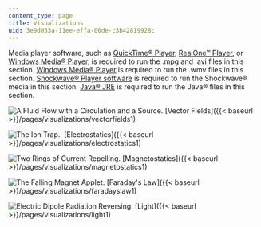 ```yaml
---
content_type: page
title: Visualizations
uid: 3e9d053a-11ee-effa-00de-c3b42819928c
---
```


Media player software, such as [QuickTime® Player](http://www.apple.com/quicktime/download/), [RealOne™ Player](http://www.real.com/), or [Windows Media® Player](https://support.microsoft.com/en-us/help/14209/get-windows-media-player), is required to run the .mpg and .avi files in this section. [Windows Media® Player](https://support.microsoft.com/en-us/help/14209/get-windows-media-player) is required to run the .wmv files in this section. [Shockwave® Player software](http://www.macromedia.com/) is required to run the Shockwave® media in this section. [Java® JRE](http://java.sun.com/j2se/1.4.2/download.html) is required to run the Java® files in this section.

![A Fluid Flow with a Circulation and a Source.](/courses/physics/8-02t-electricity-and-magnetism-spring-2005/visualizations/10divcurlThumb.jpg) [Vector Fields]({{< baseurl >}}/pages/visualizations/vectorfields1)

![The Ion Trap.](/courses/physics/8-02t-electricity-and-magnetism-spring-2005/visualizations/23trapthumb.jpg)  [Electrostatics]({{< baseurl >}}/pages/visualizations/electrostatics1)

![Two Rings of Current Repelling.](/courses/physics/8-02t-electricity-and-magnetism-spring-2005/visualizations/16magForceRepThumb.jpg) [Magnetostatics]({{< baseurl >}}/pages/visualizations/magnetostatics1)

![The Falling Magnet Applet.](/courses/physics/8-02t-electricity-and-magnetism-spring-2005/visualizations/14fallingmagthumb.jpg) [Faraday's Law]({{< baseurl >}}/pages/visualizations/faradayslaw1)

![Electric Dipole Radiation Reversing.](/courses/physics/8-02t-electricity-and-magnetism-spring-2005/visualizations/02smPtDipThumb.jpg) [Light]({{< baseurl >}}/pages/visualizations/light1)